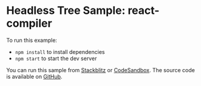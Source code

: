 # Headless Tree Sample: react-compiler

To run this example:

- `npm install` to install dependencies
- `npm start` to start the dev server

You can run this sample from [Stackblitz](https://stackblitz.com/github/lukasbach/headless-tree/tree/main/examples/react-compiler?embed=1&theme=dark&preset=node&file=src/main.tsx) or [CodeSandbox](https://codesandbox.io/p/devbox/github/lukasbach/headless-tree/tree/main/examples/react-compiler?embed=1&theme=dark&file=src/main.tsx). The source code is available on [GitHub](https://github.com/lukasbach/headless-tree/tree/main/examples/react-compiler).

